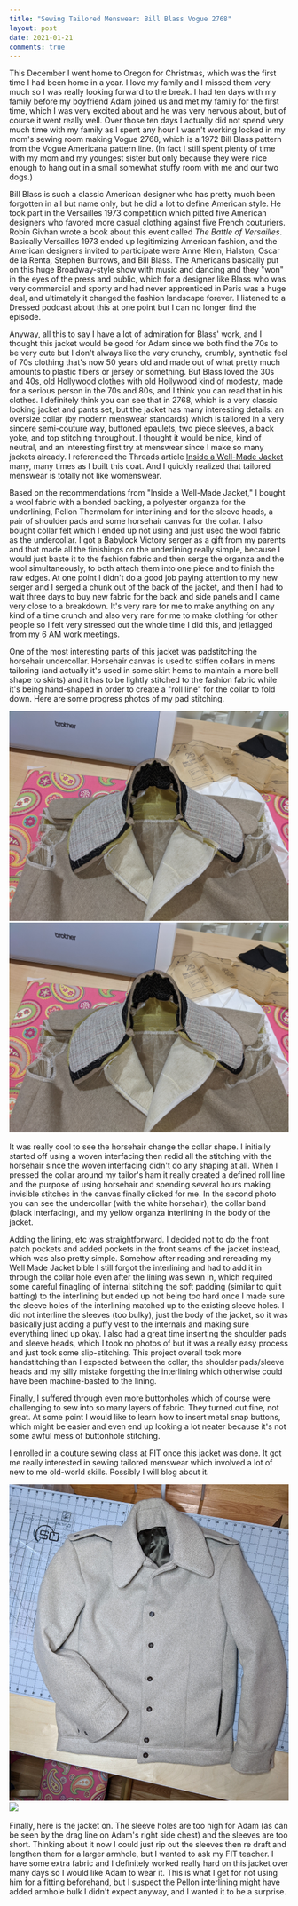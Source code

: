 ```yaml
---
title: "Sewing Tailored Menswear: Bill Blass Vogue 2768"
layout: post
date: 2021-01-21
comments: true
---
```


This December I went home to Oregon for Christmas, which was the first time I had been home in a year. I love my family and I missed them very much so I was really looking forward to the break. I had ten days with my family before my boyfriend Adam joined us and met my family for the first time, which I was very excited about and he was very nervous about, but of course it went really well. Over those ten days I actually did not spend very much time with my family as I spent any hour I wasn't working locked in my mom's sewing room making Vogue 2768, which is a 1972 Bill Blass pattern from the Vogue Americana pattern line. (In fact I still spent plenty of time with my mom and my youngest sister but only because they were nice enough to hang out in a small somewhat stuffy room with me and our two dogs.)
<p>
Bill Blass is such a classic American designer who has pretty much been forgotten in all but name only, but he did a lot to define American style. He took part in the Versailles 1973 competition which pitted five American designers who favored more casual clothing against five French couturiers. Robin Givhan wrote a book about this event called <i>The Battle of Versailles</i>. Basically Versailles 1973 ended up legitimizing American fashion, and the American designers invited to participate were Anne Klein, Halston, Oscar de la Renta, Stephen Burrows, and Bill Blass. The Americans basically put on this huge Broadway-style show with music and dancing and they "won" in the eyes of the press and public, which for a designer like Blass who was very commercial and sporty and had never apprenticed in Paris was a huge deal, and ultimately it changed the fashion landscape forever. I listened to a Dressed podcast about this at one point but I can no longer find the episode.
<p>
Anyway, all this to say I have a lot of admiration for Blass' work, and I thought this jacket would be good for Adam since we both find the 70s to be very cute but I don't always like the very crunchy, crumbly, synthetic feel of 70s clothing that's now 50 years old and made out of what pretty much amounts to plastic fibers or jersey or something. But Blass loved the 30s and 40s, old Hollywood clothes with old Hollywood kind of modesty, made for a serious person in the 70s and 80s, and I think you can read that in his clothes. I definitely think you can see that in 2768, which is a very classic looking jacket and pants set, but the jacket has many interesting details: an oversize collar (by modern menswear standards) which is tailored in a very sincere semi-couture way, buttoned epaulets, two piece sleeves, a back yoke, and top stitching throughout. I thought it would be nice, kind of neutral, and an interesting first try at menswear since I make so many jackets already. I referenced the Threads article <a href="https://www.threadsmagazine.com/2019/11/18/inside-a-well-made-jacket">Inside a Well-Made Jacket</a> many, many times as I built this coat. And I quickly realized that tailored menswear is totally not like womenswear.
<p>
Based on the recommendations from "Inside a Well-Made Jacket," I bought a wool fabric with a bonded backing, a polyester organza for the underlining, Pellon Thermolam for interlining and for the sleeve heads, a pair of shoulder pads and some horsehair canvas for the collar. I also bought collar felt which I ended up not using and just used the wool fabric as the undercollar. I got a Babylock Victory serger as a gift from my parents and that made all the finishings on the underlining really simple, because I would just baste it to the fashion fabric and then serge the organza and the wool simultaneously, to both attach them into one piece and to finish the raw edges. At one point I didn't do a good job paying attention to my new serger and I serged a chunk out of the back of the jacket, and then I had to wait three days to buy new fabric for the back and side panels and I came very close to a breakdown. It's very rare for me to make anything on any kind of a time crunch and also very rare for me to make clothing for other people so I felt very stressed out the whole time I did this, and jetlagged from my 6 AM work meetings.
<p>
One of the most interesting parts of this jacket was padstitching the horsehair undercollar. Horsehair canvas is used to stiffen collars in mens tailoring (and actually it's used in some skirt hems to maintain a more bell shape to skirts) and it has to be lightly stitched to the fashion fabric while it's being hand-shaped in order to create a "roll line" for the collar to fold down. Here are some progress photos of my pad stitching.
<p>
<img class="post-two-images" src="/files/patterns/collar_wip_1.jpg" /> <img class="post-two-images" src="/files/patterns/collar_wip_1.jpg" /> 
<p>
It was really cool to see the horsehair change the collar shape. I initially started off using a woven interfacing then redid all the stitching with the horsehair since the woven interfacing didn't do any shaping at all. When I pressed the collar around my tailor's ham it really created a defined roll line and the purpose of using horsehair and spending several hours making invisible stitches in the canvas finally clicked for me. In the second photo you can see the undercollar (with the white horsehair), the collar band (black interfacing), and my yellow organza interlining in the body of the jacket.
<p>
Adding the lining, etc was straightforward. I decided not to do the front patch pockets and added pockets in the front seams of the jacket instead, which was also pretty simple. Somehow after reading and rereading my Well Made Jacket bible I still forgot the interlining and had to add it in through the collar hole even after the lining was sewn in, which required some careful finagling of internal stitching the soft padding (similar to quilt batting) to the interlining but ended up not being too hard once I made sure the sleeve holes of the interlining matched up to the existing sleeve holes. I did not interline the sleeves (too bulky), just the body of the jacket, so it was basically just adding a puffy vest to the internals and making sure everything lined up okay. I also had a great time inserting the shoulder pads and sleeve heads, which I took no photos of but it was a really easy process and just took some slip-stitching. This project overall took more handstitching than I expected between the collar, the shoulder pads/sleeve heads and my silly mistake forgetting the interlining which otherwise could have been machine-basted to the lining.
<p>
Finally, I suffered through even more buttonholes which of course were challenging to sew into so many layers of fabric. They turned out fine, not great. At some point I would like to learn how to insert metal snap buttons, which might be easier and even end up looking a lot neater because it's not some awful mess of buttonhole stitching.
<p>
I enrolled in a couture sewing class at FIT once this jacket was done. It got me really interested in sewing tailored menswear which involved a lot of new to me old-world skills. Possibly I will blog about it.
<p>
<img class="post-two-images" src="/files/patterns/coat_done.jpg" /> <img class="post-two-images" src="/files/patterns/coat_on.jpg" /> 
<p>
Finally, here is the jacket on. The sleeve holes are too high for Adam (as can be seen by the drag line on Adam's right side chest) and the sleeves are too short. Thinking about it now I could just rip out the sleeves then re draft and lengthen them for a larger armhole, but I wanted to ask my FIT teacher. I have some extra fabric and I definitely worked really hard on this jacket over many days so I would like Adam to wear it. This is what I get for not using him for a fitting beforehand, but I suspect the Pellon interlining might have added armhole bulk I didn't expect anyway, and I wanted it to be a surprise.
